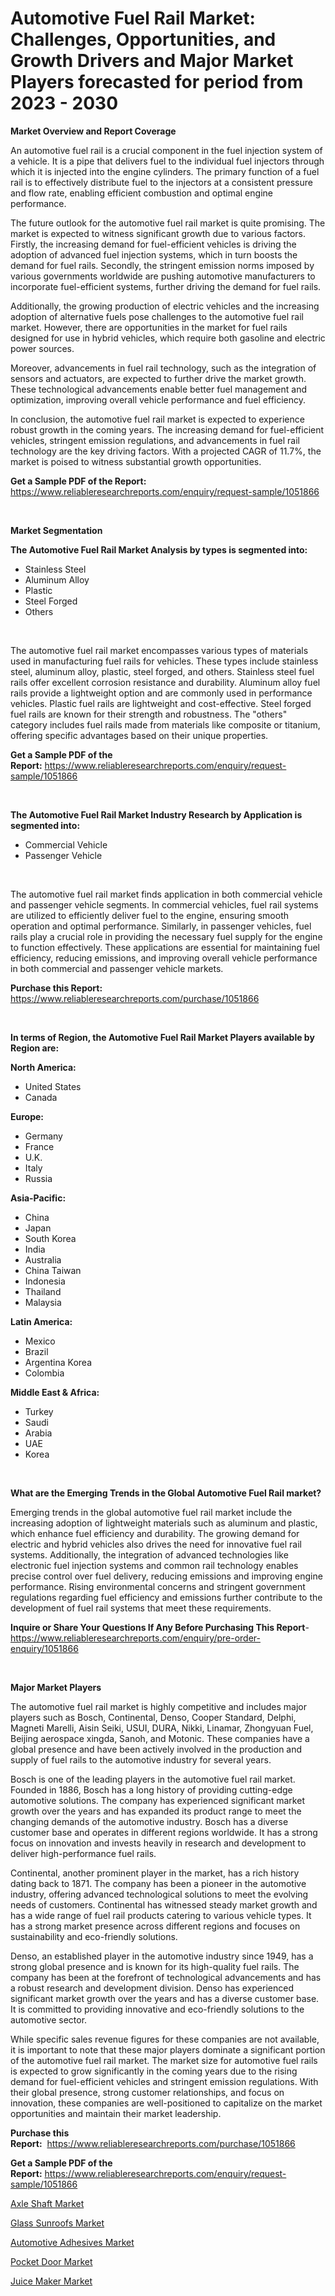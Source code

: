 <p><h1>Automotive Fuel Rail Market: Challenges, Opportunities, and Growth Drivers and Major Market Players forecasted for period from 2023 - 2030</h1></p><p><strong>Market Overview and Report Coverage</strong></p>
<p><p>An automotive fuel rail is a crucial component in the fuel injection system of a vehicle. It is a pipe that delivers fuel to the individual fuel injectors through which it is injected into the engine cylinders. The primary function of a fuel rail is to effectively distribute fuel to the injectors at a consistent pressure and flow rate, enabling efficient combustion and optimal engine performance.</p><p>The future outlook for the automotive fuel rail market is quite promising. The market is expected to witness significant growth due to various factors. Firstly, the increasing demand for fuel-efficient vehicles is driving the adoption of advanced fuel injection systems, which in turn boosts the demand for fuel rails. Secondly, the stringent emission norms imposed by various governments worldwide are pushing automotive manufacturers to incorporate fuel-efficient systems, further driving the demand for fuel rails.</p><p>Additionally, the growing production of electric vehicles and the increasing adoption of alternative fuels pose challenges to the automotive fuel rail market. However, there are opportunities in the market for fuel rails designed for use in hybrid vehicles, which require both gasoline and electric power sources.</p><p>Moreover, advancements in fuel rail technology, such as the integration of sensors and actuators, are expected to further drive the market growth. These technological advancements enable better fuel management and optimization, improving overall vehicle performance and fuel efficiency.</p><p>In conclusion, the automotive fuel rail market is expected to experience robust growth in the coming years. The increasing demand for fuel-efficient vehicles, stringent emission regulations, and advancements in fuel rail technology are the key driving factors. With a projected CAGR of 11.7%, the market is poised to witness substantial growth opportunities.</p></p>
<p><strong>Get a Sample PDF of the Report:</strong> <a href="https://www.reliableresearchreports.com/enquiry/request-sample/1051866">https://www.reliableresearchreports.com/enquiry/request-sample/1051866</a></p>
<p>&nbsp;</p>
<p><strong>Market Segmentation</strong></p>
<p><strong>The Automotive Fuel Rail Market Analysis by types is segmented into:</strong></p>
<p><ul><li>Stainless Steel</li><li>Aluminum Alloy</li><li>Plastic</li><li>Steel Forged</li><li>Others</li></ul></p>
<p>&nbsp;</p>
<p><p>The automotive fuel rail market encompasses various types of materials used in manufacturing fuel rails for vehicles. These types include stainless steel, aluminum alloy, plastic, steel forged, and others. Stainless steel fuel rails offer excellent corrosion resistance and durability. Aluminum alloy fuel rails provide a lightweight option and are commonly used in performance vehicles. Plastic fuel rails are lightweight and cost-effective. Steel forged fuel rails are known for their strength and robustness. The "others" category includes fuel rails made from materials like composite or titanium, offering specific advantages based on their unique properties.</p></p>
<p><strong>Get a Sample PDF of the Report:</strong>&nbsp;<a href="https://www.reliableresearchreports.com/enquiry/request-sample/1051866">https://www.reliableresearchreports.com/enquiry/request-sample/1051866</a></p>
<p>&nbsp;</p>
<p><strong>The Automotive Fuel Rail Market Industry Research by Application is segmented into:</strong></p>
<p><ul><li>Commercial Vehicle</li><li>Passenger Vehicle</li></ul></p>
<p>&nbsp;</p>
<p><p>The automotive fuel rail market finds application in both commercial vehicle and passenger vehicle segments. In commercial vehicles, fuel rail systems are utilized to efficiently deliver fuel to the engine, ensuring smooth operation and optimal performance. Similarly, in passenger vehicles, fuel rails play a crucial role in providing the necessary fuel supply for the engine to function effectively. These applications are essential for maintaining fuel efficiency, reducing emissions, and improving overall vehicle performance in both commercial and passenger vehicle markets.</p></p>
<p><strong>Purchase this Report:</strong>&nbsp; <a href="https://www.reliableresearchreports.com/purchase/1051866">https://www.reliableresearchreports.com/purchase/1051866</a></p>
<p>&nbsp;</p>
<p><strong>In terms of Region, the Automotive Fuel Rail Market Players available by Region are:</strong></p>
<p>
    <p> <strong> North America: </strong>
        <ul>
            <li>United States</li>
            <li>Canada</li>
        </ul>
        </p> 
    <p> <strong> Europe: </strong>
        <ul>
            <li>Germany</li>
            <li>France</li>
            <li>U.K.</li>
            <li>Italy</li>
            <li>Russia</li>
        </ul>
        </p> 
    <p> <strong> Asia-Pacific: </strong>
        <ul>
            <li>China</li>
            <li>Japan</li>
            <li>South Korea</li>
            <li>India</li>
            <li>Australia</li>
            <li>China Taiwan</li>
            <li>Indonesia</li>
            <li>Thailand</li>
            <li>Malaysia</li>
        </ul>
        </p> 
    <p> <strong> Latin America: </strong>
        <ul>
            <li>Mexico</li>
            <li>Brazil</li>
            <li>Argentina Korea</li>
            <li>Colombia</li>
        </ul>
        </p> 
    <p> <strong> Middle East & Africa: </strong>
        <ul>
            <li>Turkey</li>
            <li>Saudi</li>
            <li>Arabia</li>
            <li>UAE</li>
            <li>Korea</li>
        </ul>
    </p>
    </p>
<p>&nbsp;</p>
<p><strong>What are the Emerging Trends in the Global Automotive Fuel Rail market?</strong></p>
<p><p>Emerging trends in the global automotive fuel rail market include the increasing adoption of lightweight materials such as aluminum and plastic, which enhance fuel efficiency and durability. The growing demand for electric and hybrid vehicles also drives the need for innovative fuel rail systems. Additionally, the integration of advanced technologies like electronic fuel injection systems and common rail technology enables precise control over fuel delivery, reducing emissions and improving engine performance. Rising environmental concerns and stringent government regulations regarding fuel efficiency and emissions further contribute to the development of fuel rail systems that meet these requirements.</p></p>
<p><strong>Inquire or Share Your Questions If Any Before Purchasing This Report</strong>- <a href="https://www.reliableresearchreports.com/enquiry/pre-order-enquiry/1051866">https://www.reliableresearchreports.com/enquiry/pre-order-enquiry/1051866</a></p>
<p>&nbsp;</p>
<p><strong>Major Market Players</strong></p>
<p><p>The automotive fuel rail market is highly competitive and includes major players such as Bosch, Continental, Denso, Cooper Standard, Delphi, Magneti Marelli, Aisin Seiki, USUI, DURA, Nikki, Linamar, Zhongyuan Fuel, Beijing aerospace xingda, Sanoh, and Motonic. These companies have a global presence and have been actively involved in the production and supply of fuel rails to the automotive industry for several years.</p><p>Bosch is one of the leading players in the automotive fuel rail market. Founded in 1886, Bosch has a long history of providing cutting-edge automotive solutions. The company has experienced significant market growth over the years and has expanded its product range to meet the changing demands of the automotive industry. Bosch has a diverse customer base and operates in different regions worldwide. It has a strong focus on innovation and invests heavily in research and development to deliver high-performance fuel rails.</p><p>Continental, another prominent player in the market, has a rich history dating back to 1871. The company has been a pioneer in the automotive industry, offering advanced technological solutions to meet the evolving needs of customers. Continental has witnessed steady market growth and has a wide range of fuel rail products catering to various vehicle types. It has a strong market presence across different regions and focuses on sustainability and eco-friendly solutions.</p><p>Denso, an established player in the automotive industry since 1949, has a strong global presence and is known for its high-quality fuel rails. The company has been at the forefront of technological advancements and has a robust research and development division. Denso has experienced significant market growth over the years and has a diverse customer base. It is committed to providing innovative and eco-friendly solutions to the automotive sector.</p><p>While specific sales revenue figures for these companies are not available, it is important to note that these major players dominate a significant portion of the automotive fuel rail market. The market size for automotive fuel rails is expected to grow significantly in the coming years due to the rising demand for fuel-efficient vehicles and stringent emission regulations. With their global presence, strong customer relationships, and focus on innovation, these companies are well-positioned to capitalize on the market opportunities and maintain their market leadership.</p></p>
<p><strong>Purchase this Report:</strong>&nbsp;&nbsp;<a href="https://www.reliableresearchreports.com/purchase/1051866">https://www.reliableresearchreports.com/purchase/1051866</a></p>
<p></p>
<p><strong>Get a Sample PDF of the Report:</strong>&nbsp;<a href="https://www.reliableresearchreports.com/enquiry/request-sample/1051866">https://www.reliableresearchreports.com/enquiry/request-sample/1051866</a></p>
<p><p><a href="https://github.com/kholmovskayalyudmila/Market-Research-Report-List-1/blob/main/axle-shaft-market.md">Axle Shaft Market</a></p><p><a href="https://medium.com/@vidyap2912/glass-sunroofs-market-report-reveals-the-latest-trends-and-growth-opportunities-of-this-market-af41ec2e230a">Glass Sunroofs Market</a></p><p><a href="https://github.com/sofyaavrova/Market-Research-Report-List-1/blob/main/automotive-adhesives-market.md">Automotive Adhesives Market</a></p><p><a href="https://medium.com/@v4171497/pocket-door-market-exploring-market-share-market-trends-and-future-growth-5484cacdfe76">Pocket Door Market</a></p><p><a href="https://medium.com/@v27092023/juice-maker-market-exploring-market-share-market-trends-and-future-growth-5d8526363b50">Juice Maker Market</a></p></p>